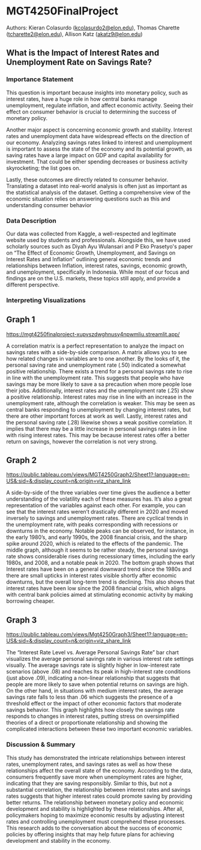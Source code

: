 # MGT4250FinalProject

Authors: Kieran Colasurdo (kcolasurdo2@elon.edu), Thomas Charette (tcharette2@elon.edu), Allison Katz (akatz9@elon.edu)

## What is the Impact of Interest Rates and Unemployment Rate on Savings Rate?

### Importance Statement
This question is important because insights into monetary policy, such as interest rates, have a huge role in how central banks manage unemployment, regulate inflation, and affect economic activity. Seeing their effect on consumer behavior is crucial to determining the success of monetary policy.  

Another major aspect is concerning economic growth and stability. Interest rates and unemployment data have widespread effects on the direction of our economy. Analyzing savings rates linked to interest and unemployment is important to assess the state of the economy and its potential growth, as saving rates have a large impact on GDP and capital availability for investment. That could be either spending decreases or business activity skyrocketing; the list goes on. 

Lastly, these outcomes are directly related to consumer behavior. Translating a dataset into real-world analysis is often just as important as the statistical analysis of the dataset. Getting a comprehensive view of the economic situation relies on answering questions such as this and understanding consumer behavior



### Data Description
Our data was collected from Kaggle, a well-respected and legitimate website used by students and professionals. Alongside this, we have used scholarly sources such as Diyah Ayu Wulansari and P Eko Prasetyo's paper on “The Effect of Economic Growth, Unemployment, and Savings on Interest Rates and Inflation” outlining general economic trends and relationships between Inflation, interest rates, savings, economic growth, and unemployment, specifically in Indonesia. While most of our focus and findings are on the U.S. markets, these topics still apply, and provide a different perspective. 

### Interpreting Visualizations
## Graph 1
https://mgt4250finalproject-xupvszdwghnusy4npwmliu.streamlit.app/

A correlation matrix is a perfect representation to analyze the impact on savings rates with a side-by-side comparison. A matrix allows you to see how related changes in variables are to one another. By the looks of it, the personal saving rate and unemployment rate (.50) indicated a somewhat positive relationship. There exists a trend for a personal savings rate to rise in line with the unemployment rate. This suggests that people who have savings may be more likely to save a sa precaution when more people lose their jobs. 
Additionally, interest rates and the unemployment rate (.25) show a positive relationship. Interest rates may rise in line with an increase in the unemployment rate, although the correlation is weaker. This may be seen as central banks responding to unemployment by changing interest rates, but there are other important forces at work as well. Lastly, interest rates and the personal saving rate (.28) likewise shows a weak positive correlation. It implies that there may be a little increase in personal savings rates in line with rising interest rates. This may be because interest rates offer a better return on savings, however the correlation is not very strong. 

## Graph 2
https://public.tableau.com/views/MGT4250Graph2/Sheet1?:language=en-US&:sid=&:display_count=n&:origin=viz_share_link

A side-by-side of the three variables over time gives the audience a better understanding of the volatility each of these measures has. It’s also a great representation of the variables against each other. For example, you can see that the interest rates weren’t drastically different in 2020 and moved inversely to savings and unemployment rates. 
There are cyclical trends in the unemployment rate, with peaks corresponding with recessions or downturns in the economy. Notable peaks can be observed, for instance, in the early 1980’s, and early 1990s, the 2008 financial crisis, and the sharp spike around 2020, which is related to the effects of the pandemic. The middle graph, although it seems to be rather steady, the personal savings rate shows considerable rises during recessionary times, including the early 1980s, and 2008, and a notable peak in 2020. The bottom graph shows that Interest rates have been on a general downward trend since the 1980s and there are small upticks in interest rates visible shortly after economic downturns, but the overall long-term trend is declining. This also shows that interest rates have been low since the 2008 financial crisis, which aligns with central bank policies aimed at stimulating economic activity by making borrowing cheaper.

## Graph 3
https://public.tableau.com/views/Mgt4250Graph3/Sheet1?:language=en-US&:sid=&:display_count=n&:origin=viz_share_link

The “Interest Rate Level vs. Average Personal Savings Rate” bar chart visualizes the average personal savings rate in various interest rate settings visually. The average savings rate is slightly higher in low-interest rate scenarios (above .08) and reaches its peak in high-interest rate conditions (just above .09), indicating a non-linear relationship that suggests that people are more likely to save when potential returns on savings are high. On the other hand, in situations with medium interest rates, the average savings rate falls to less than .06 which suggests the presence of a threshold effect or the impact of other economic factors that moderate savings behavior. This graph highlights how closely the savings rate responds to changes in interest rates, putting stress on oversimplified theories of a direct or proportionate relationship and showing the complicated interactions between these two important economic variables. 

### Discussion & Summary

This study has demonstrated the intricate relationships between interest rates, unemployment rates, and savings rates as well as how these relationships affect the overall state of the economy. According to the data, consumers frequently save more when unemployment rates are higher, indicating that they are saving responsibly. Similar to this, but not a substantial correlation, the relationship between interest rates and savings rates suggests that higher interest rates could promote saving by providing better returns. The relationship between monetary policy and economic development and stability is highlighted by these relationships. After all, policymakers hoping to maximize economic results by adjusting interest rates and controlling unemployment must comprehend these processes. This research adds to the conversation about the success of economic policies by offering insights that may help future plans for achieving development and stability in the economy.


